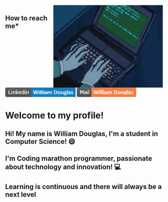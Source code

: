 
<img align="right" src="https://github.com/WilliamDCGomes/williamdcgomes/blob/main/gif/programming.gif" width="350"/>

## How to reach me*
</br>
<a href="https://www.linkedin.com/in/william-douglas-costa-gomes-4a087817a/">
  <img height="30" max-width="100" src="https://github.com/WilliamDCGomes/williamdcgomes/blob/main/gif/buttonLinkedin.png">
</a>
<a href="mailto:williamdouglasgomes@hotmail.com">
  <img height="30" max-width="100" src="https://github.com/WilliamDCGomes/williamdcgomes/blob/main/gif/buttonEmail.png">
</a>
<br/>

# Welcome to my profile!

## Hi! My name is William Douglas, I'm a student in Computer Science! 😄
## I'm Coding marathon programmer, passionate about technology and innovation! 💻
## Learning is continuous and there will always be a next level


